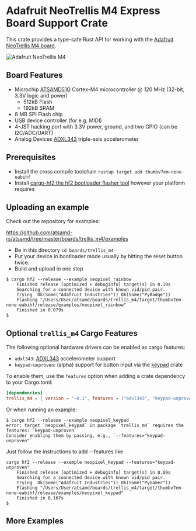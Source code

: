 # Adafruit NeoTrellis M4 Express Board Support Crate

This crate provides a type-safe Rust API for working with the
[Adafruit NeoTrellis M4 board].

![Adafruit NeoTrellis M4](https://cdn-shop.adafruit.com/970x728/3938-05.jpg)

## Board Features

- Microchip [ATSAMD51G] Cortex-M4 microcontroller @ 120 MHz (32-bit, 3.3V logic and power)
  - 512kB Flash
  - 192kB SRAM
- 8 MB SPI Flash chip
- USB device controller (for e.g. MIDI)
- 4-JST hacking port with 3.3V power, ground, and two GPIO (can be I2C/ADC/UART)
- Analog Devices [ADXL343] triple-axis accelerometer

## Prerequisites
* Install the cross compile toolchain `rustup target add thumbv7em-none-eabihf`
* Install [cargo-hf2 the hf2 bootloader flasher tool](https://crates.io/crates/cargo-hf2) however your platform requires

## Uploading an example
Check out the repository for examples:

https://github.com/atsamd-rs/atsamd/tree/master/boards/trellis_m4/examples

* Be in this directory `cd boards/trellis_m4`
* Put your device in bootloader mode usually by hitting the reset button twice.
* Build and upload in one step
```
$ cargo hf2 --release --example neopixel_rainbow
    Finished release [optimized + debuginfo] target(s) in 0.19s
    Searching for a connected device with known vid/pid pair.
    Trying  Ok(Some("Adafruit Industries")) Ok(Some("PyBadge"))
    Flashing "/Users/User/atsamd/boards/trellis_m4/target/thumbv7em-none-eabihf/release/examples/neopixel_rainbow"
    Finished in 0.079s
$
```

## Optional `trellis_m4` Cargo Features

The following optional hardware drivers can be enabled as cargo features:

- `adxl343`: [ADXL343] accelerometer support
- `keypad-unproven`: (alpha) support for button input via the [keypad] crate

To enable them, use the `features` option when adding a crate dependency to
your Cargo.toml:

```toml
[dependencies]
trellis_m4 = { version = "~0.1", features = ["adxl343", "keypad-unproven"] }
```

Or when running an example:
```
$ cargo hf2 --release --example neopixel_keypad
error: target `neopixel_keypad` in package `trellis_m4` requires the features: `keypad-unproven`
Consider enabling them by passing, e.g., `--features="keypad-unproven"`
```
Just follow the instructions to add --features like
```
cargo hf2 --release --example neopixel_keypad --features="keypad-unproven"
    Finished release [optimized + debuginfo] target(s) in 0.09s
    Searching for a connected device with known vid/pid pair.
    Trying  Ok(Some("Adafruit Industries")) Ok(Some("PyGamer"))
    Flashing "/Users/User/atsamd/boards/trellis_m4/target/thumbv7em-none-eabihf/release/examples/neopixel_keypad"
    Finished in 0.167s
$
```

## More Examples

[Adafruit NeoTrellis M4 board]: https://www.adafruit.com/product/3938
[ATSAMD51G]: https://www.microchip.com/wwwproducts/en/ATSAMD51G
[ADXL343]: https://www.analog.com/en/products/adxl343.html
[keypad]: https://crates.io/crates/keypad
